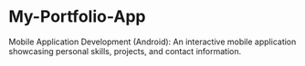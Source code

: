 # My-Portfolio-App
Mobile Application Development (Android): An interactive mobile application showcasing personal skills, projects, and contact information.
